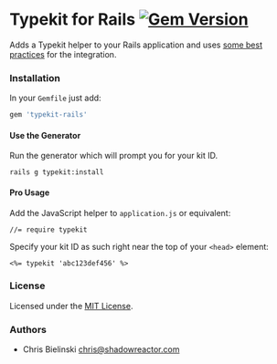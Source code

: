 # Typekit for Rails [![Gem Version](http://img.shields.io/gem/v/typekit-rails.svg)](https://rubygems.org/gems/typekit-rails)

Adds a Typekit helper to your Rails application and uses [some best practices](http://www.hagenburger.net/BLOG/A-Better-Typekit-Integration.html) for the integration.

### Installation

In your `Gemfile` just add:

```ruby
gem 'typekit-rails'
```

#### Use the Generator

Run the generator which will prompt you for your kit ID.

```
rails g typekit:install
```

#### Pro Usage

Add the JavaScript helper to `application.js` or equivalent:

```
//= require typekit
```

Specify your kit ID as such right near the top of your `<head>` element:

```
<%= typekit 'abc123def456' %>
```

### License

Licensed under the [MIT License](http://opensource.org/licenses/mit-license.html).

### Authors

* Chris Bielinski <chris@shadowreactor.com>

